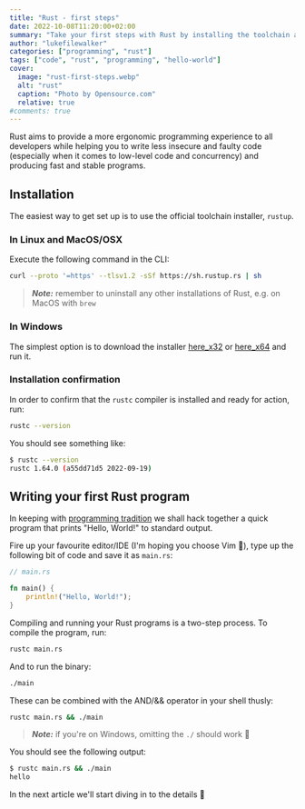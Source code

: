 ```yaml
---
title: "Rust - first steps"
date: 2022-10-08T11:20:00+02:00
summary: "Take your first steps with Rust by installing the toolchain and writing your first program."
author: "lukefilewalker"
categories: ["programming", "rust"]
tags: ["code", "rust", "programming", "hello-world"]
cover:
  image: "rust-first-steps.webp"
  alt: "rust"
  caption: "Photo by Opensource.com"
  relative: true
#comments: true
---
```


Rust aims to provide a more ergonomic programming experience to all developers while helping you to write less insecure and faulty code (especially when it comes to low-level code and concurrency) and producing fast and stable programs.

## Installation

The easiest way to get set up is to use the official toolchain installer, `rustup`.

### In Linux and MacOS/OSX

Execute the following command in the CLI:

```bash
curl --proto '=https' --tlsv1.2 -sSf https://sh.rustup.rs | sh
```

> _**Note:**_ remember to uninstall any other installations of Rust, e.g. on MacOS with `brew`

### In Windows

The simplest option is to download the installer [here_x32](https://win.rustup.rs/i686 "The 32bit version of the installer") or [here_x64](https://win.rustup.rs/x86_64 "The 64bit version of the installer") and run it.

### Installation confirmation

In order to confirm that the `rustc` compiler is installed and ready for action, run:

```bash
rustc --version
```

You should see something like:

```bash
$ rustc --version
rustc 1.64.0 (a55dd71d5 2022-09-19)
```

## Writing your first Rust program

In keeping with [programming tradition](https://en.wikipedia.org/wiki/%22Hello,_World!%22_program) we shall hack together a quick program that prints "Hello, World!" to standard output.

Fire up your favourite editor/IDE (I'm hoping you choose Vim 😬), type up the following bit of code and save it as `main.rs`:

```rust
// main.rs

fn main() {
    println!("Hello, World!");
}
```

Compiling and running your Rust programs is a two-step process. To compile the program, run:

```bash
rustc main.rs
```

And to run the binary:

```bash
./main
```

These can be combined with the AND/&& operator in your shell thusly:

```bash
rustc main.rs && ./main
```

> _**Note:**_ if you're on Windows, omitting the `./` should work 😬

You should see the following output:

```bash
$ rustc main.rs && ./main
hello
```

In the next article we'll start diving in to the details 😬
